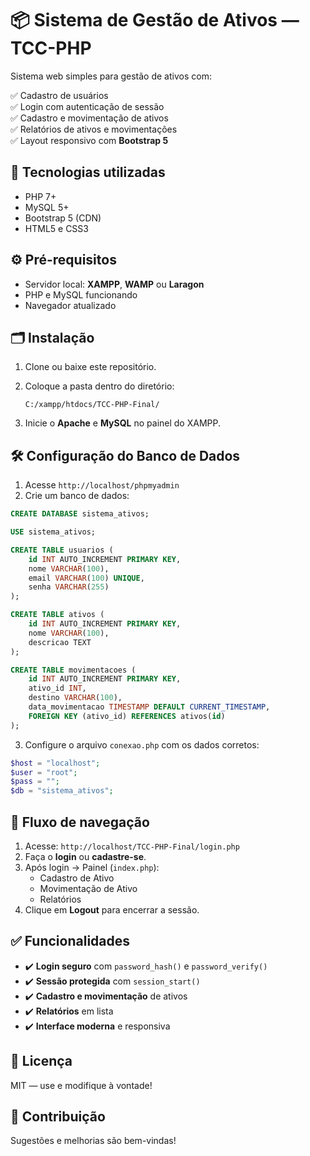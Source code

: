 
# 📦 Sistema de Gestão de Ativos — TCC-PHP

Sistema web simples para gestão de ativos com:

✅ Cadastro de usuários  
✅ Login com autenticação de sessão  
✅ Cadastro e movimentação de ativos  
✅ Relatórios de ativos e movimentações  
✅ Layout responsivo com **Bootstrap 5**

## 🚀 Tecnologias utilizadas

- PHP 7+
- MySQL 5+
- Bootstrap 5 (CDN)
- HTML5 e CSS3

## ⚙️ Pré-requisitos

- Servidor local: **XAMPP**, **WAMP** ou **Laragon**
- PHP e MySQL funcionando
- Navegador atualizado

## 🗂️ Instalação

1. Clone ou baixe este repositório.
2. Coloque a pasta dentro do diretório:

   ```
   C:/xampp/htdocs/TCC-PHP-Final/
   ```

3. Inicie o **Apache** e **MySQL** no painel do XAMPP.

## 🛠️ Configuração do Banco de Dados

1. Acesse `http://localhost/phpmyadmin`
2. Crie um banco de dados:

```sql
CREATE DATABASE sistema_ativos;

USE sistema_ativos;

CREATE TABLE usuarios (
    id INT AUTO_INCREMENT PRIMARY KEY,
    nome VARCHAR(100),
    email VARCHAR(100) UNIQUE,
    senha VARCHAR(255)
);

CREATE TABLE ativos (
    id INT AUTO_INCREMENT PRIMARY KEY,
    nome VARCHAR(100),
    descricao TEXT
);

CREATE TABLE movimentacoes (
    id INT AUTO_INCREMENT PRIMARY KEY,
    ativo_id INT,
    destino VARCHAR(100),
    data_movimentacao TIMESTAMP DEFAULT CURRENT_TIMESTAMP,
    FOREIGN KEY (ativo_id) REFERENCES ativos(id)
);
```

3. Configure o arquivo `conexao.php` com os dados corretos:

```php
$host = "localhost";
$user = "root";
$pass = "";
$db = "sistema_ativos";
```

## 🔑 Fluxo de navegação

1. Acesse: `http://localhost/TCC-PHP-Final/login.php`
2. Faça o **login** ou **cadastre-se**.
3. Após login → Painel (`index.php`):
   - Cadastro de Ativo
   - Movimentação de Ativo
   - Relatórios
4. Clique em **Logout** para encerrar a sessão.

## ✅ Funcionalidades

- ✔️ **Login seguro** com `password_hash()` e `password_verify()`
- ✔️ **Sessão protegida** com `session_start()`
- ✔️ **Cadastro e movimentação** de ativos
- ✔️ **Relatórios** em lista
- ✔️ **Interface moderna** e responsiva

## 📄 Licença

MIT — use e modifique à vontade!

## 🤝 Contribuição

Sugestões e melhorias são bem-vindas!
